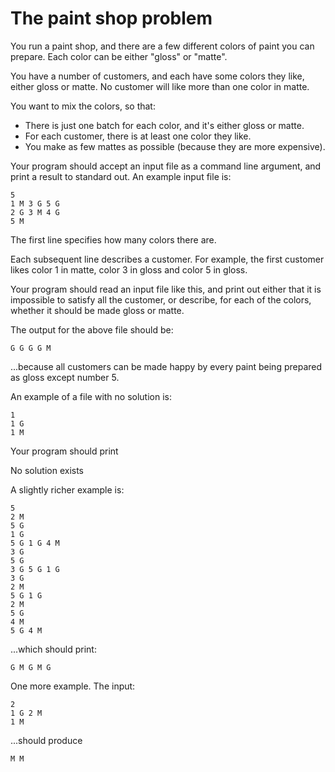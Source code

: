 # The paint shop problem

You run a paint shop, and there are a few different colors of paint you can prepare.  Each color can be either "gloss" or "matte".

You have a number of customers, and each have some colors they like, either gloss or matte.  No customer will like more than one color in matte.

You want to mix the colors, so that:
  * There is just one batch for each color, and it's either gloss or matte.
  * For each customer, there is at least one color they like.
  * You make as few mattes as possible (because they are more expensive).

Your program should accept an input file as a command line argument, and print a result to standard out.  An example input file is:

```plain
5
1 M 3 G 5 G
2 G 3 M 4 G
5 M
```

The first line specifies how many colors there are.

Each subsequent line describes a customer.  For example, the first customer likes color 1 in matte, color 3 in gloss and color 5 in gloss.

Your program should read an input file like this, and print out either that it is impossible to satisfy all the customer, or describe, for each of the colors, whether it should be made gloss or matte.

The output for the above file should be:

```plain
G G G G M
```

...because all customers can be made happy by every paint being prepared as gloss except number 5.

An example of a file with no solution is:

```plain
1
1 G
1 M
```

Your program should print

No solution exists

A slightly richer example is:

```plain
5
2 M
5 G
1 G
5 G 1 G 4 M
3 G
5 G
3 G 5 G 1 G
3 G
2 M
5 G 1 G
2 M
5 G
4 M
5 G 4 M
```

...which should print:

```plain
G M G M G
```

One more example.  The input:

```plain
2
1 G 2 M
1 M
```

...should produce

```plain
M M
```
